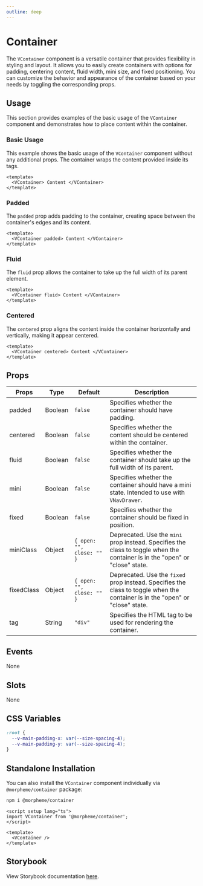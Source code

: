 ```yaml
---
outline: deep
---
```


# Container

The `VContainer` component is a versatile container that provides flexibility in styling and layout. It allows you to easily create containers with options for padding, centering content, fluid width, mini size, and fixed positioning. You can customize the behavior and appearance of the container based on your needs by toggling the corresponding props.

## Usage

This section provides examples of the basic usage of the `VContainer` component and demonstrates how to place content within the container.

### Basic Usage

This example shows the basic usage of the `VContainer` component without any additional props. The container wraps the content provided inside its tags.

<LivePreview src="components-container--default" >

```vue
<template>
  <VContainer> Content </VContainer>
</template>
```

</LivePreview>

### Padded

The `padded` prop adds padding to the container, creating space between the container's edges and its content. 

<LivePreview src="components-container--padded" >

```vue
<template>
  <VContainer padded> Content </VContainer>
</template>
```

</LivePreview>

### Fluid

The `fluid` prop allows the container to take up the full width of its parent element.

<LivePreview src="components-container--fluid" >

```vue
<template>
  <VContainer fluid> Content </VContainer>
</template>
```

</LivePreview>

### Centered

The `centered` prop aligns the content inside the container horizontally and vertically, making it appear centered.

<LivePreview src="components-container--centered" >

```vue
<template>
  <VContainer centered> Content </VContainer>
</template>
```

</LivePreview>


## Props

| Props      | Type    | Default                   | Description                                                                                                                   |
| ---------- | ------- | ------------------------- | ----------------------------------------------------------------------------------------------------------------------------- |
| padded     | Boolean | `false`                   | Specifies whether the container should have padding.                                                                          |
| centered   | Boolean | `false`                   | Specifies whether the content should be centered within the container.                                                        |
| fluid      | Boolean | `false`                   | Specifies whether the container should take up the full width of its parent.                                                  |
| mini       | Boolean | `false`                   | Specifies whether the container should have a mini state. Intended to use with `VNavDrawer`.                                  |
| fixed      | Boolean | `false`                   | Specifies whether the container should be fixed in position.                                                                  |
| miniClass  | Object  | `{ open: "", close: "" }` | Deprecated. Use the `mini` prop instead. Specifies the class to toggle when the container is in the "open" or "close" state.  |
| fixedClass | Object  | `{ open: "", close: "" }` | Deprecated. Use the `fixed` prop instead. Specifies the class to toggle when the container is in the "open" or "close" state. |
| tag        | String  | `"div"`                   | Specifies the HTML tag to be used for rendering the container.                                                                |

## Events

None

## Slots

None

## CSS Variables

```scss
:root {
  --v-main-padding-x: var(--size-spacing-4);
  --v-main-padding-y: var(--size-spacing-4);
}
```

## Standalone Installation

You can also install the `VContainer` component individually via `@morpheme/container` package:

```bash
npm i @morpheme/container
```

```vue
<script setup lang="ts">
import VContainer from '@morpheme/container';
</script>

<template>
  <VContainer />
</template>
```

## Storybook

View Storybook documentation [here](https://gits-ui.web.app/?path=/story/components-container--default).
